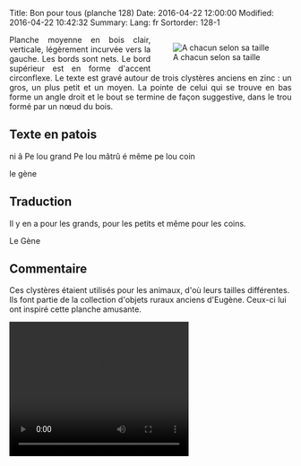 Title: Bon pour tous (planche 128)
Date: 2016-04-22 12:00:00
Modified: 2016-04-22 10:42:32
Summary: 
Lang: fr
Sortorder: 128-1


<figure class="image-block" style="float: right;">
  <img alt="A chacun selon sa taille" src="{static}/images/planche_128.png">
  <figcaption style="max-width: 239px">A chacun selon sa taille</figcaption>
</figure>
<p style="text-align:justify;">Planche moyenne en bois clair, verticale, légèrement incurvée vers la gauche. Les bords sont nets. Le bord supérieur est en forme d'accent circonflexe. Le texte est gravé autour de trois clystères anciens en zinc : un gros, un plus petit et un moyen. La pointe de celui qui se trouve en bas forme un angle droit et le bout se termine de façon suggestive, dans le trou formé par un nœud du bois.</p>

## Texte en patois
ni â Pe lou grand Pe lou mâtrû é même pe lou coin

le gène

## Traduction
Il y en a pour les grands, pour les petits et même pour les coins.

Le Gène

## Commentaire
Ces clystères étaient utilisés pour les animaux, d'où leurs tailles différentes. Ils font partie de la collection d'objets ruraux anciens d'Eugène. Ceux-ci lui ont inspiré cette planche amusante.

<video width="320" height="240" controls>
  <source src="https://d1njpgd0ygatdn.cloudfront.net/video_128.mp4" type="video/mp4">
</video>
